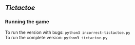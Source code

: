 ## *Tictactoe*
### **Running the game**
To run the version with bugs: `python3 incorrect-tictactoe.py` <br>
To run the complete version: `python3 tictactoe.py`
